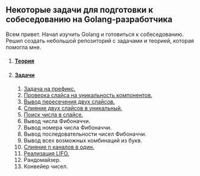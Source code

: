 ## Некоторые задачи для подготовки к собеседованию на Golang-разработчика

Всем привет. Начал изучить Golang и готовиться к собеседованию. Решил создать небольшой репозиторий с задачами и теорией, которая помогла мне. 



1. #### [Теория](https://github.com/Sparkmoons/go_ez_tasks/blob/main/readme/T.md)

2. #### [Задачи](#tasks)
    1. [Задача на префикс.](https://github.com/Sparkmoons/go_ez_tasks/blob/main/readme/PREFIX.md)
    2. [Проверка слайса на уникальность компонентов.](https://github.com/Sparkmoons/go_ez_tasks/blob/main/readme/UNIQUE.md)
    3. [Вывод пересечения двух слайсов.](https://github.com/Sparkmoons/go_ez_tasks/blob/main/readme/CROSS.md)
    4. [Слияние двух слайсов в уникальный.](https://github.com/Sparkmoons/go_ez_tasks/blob/main/readme/UNIQUE_SL.md)
    5. [Поиск числа в слайсе.](https://github.com/Sparkmoons/go_ez_tasks/blob/main/readme/FIND_NUMB.md)
    6. Вывод числа Фибоначчи.
    7. Вывод номера числа Фибоначчи.
    8. Вывод последовательности чисел Фибоначчи.
    9. Вывод всех возможных комбинаций из букв.
    10. [Слияние n каналов в один.](https://github.com/Sparkmoons/go_ez_tasks/blob/main/readme/MERGE_CH.md)
    11. [Реализация LIFO.](https://github.com/Sparkmoons/go_ez_tasks/blob/main/readme/LIFO.md)
    12. Рандомайзер.
    13. Конвейер чисел.
